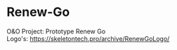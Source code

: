 # Renew-Go
O&amp;O Project: Prototype Renew Go
<br>Logo's: https://skeletontech.pro/archive/RenewGoLogo/
